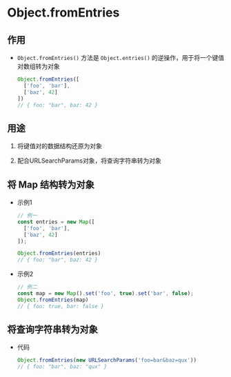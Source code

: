 # Object.fromEntries

## 作用

- `Object.fromEntries()` 方法是 `Object.entries()` 的逆操作，用于将一个键值对数组转为对象

    ```javascript
    Object.fromEntries([
      ['foo', 'bar'],
      ['baz', 42]
    ])
    // { foo: "bar", baz: 42 }
    ```

## 用途

  1.  将键值对的数据结构还原为对象

  2.  配合URLSearchParams对象，将查询字符串转为对象

## 将 Map 结构转为对象

- 示例1

    ```javascript
    // 例一
    const entries = new Map([
      ['foo', 'bar'],
      ['baz', 42]
    ]);

    Object.fromEntries(entries)
    // { foo: "bar", baz: 42 }
    ```

- 示例2

    ```javascript
    // 例二
    const map = new Map().set('foo', true).set('bar', false);
    Object.fromEntries(map)
    // { foo: true, bar: false }
    ```

## 将查询字符串转为对象

- 代码

    ```javascript
    Object.fromEntries(new URLSearchParams('foo=bar&baz=qux'))
    // { foo: "bar", baz: "qux" }
    ```
